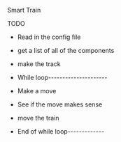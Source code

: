 Smart Train 

TODO
- Read in the config file 

- get a list of all of the components

- make the track

- While loop---------------------
- Make a move

- See if the move makes sense

- move the train
- End of while loop-------------
